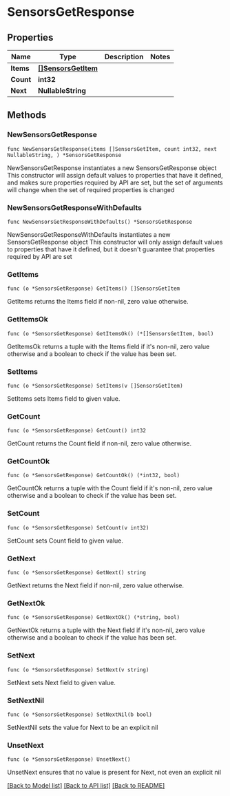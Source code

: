 # SensorsGetResponse

## Properties

Name | Type | Description | Notes
------------ | ------------- | ------------- | -------------
**Items** | [**[]SensorsGetItem**](SensorsGetItem.md) |  | 
**Count** | **int32** |  | 
**Next** | **NullableString** |  | 

## Methods

### NewSensorsGetResponse

`func NewSensorsGetResponse(items []SensorsGetItem, count int32, next NullableString, ) *SensorsGetResponse`

NewSensorsGetResponse instantiates a new SensorsGetResponse object
This constructor will assign default values to properties that have it defined,
and makes sure properties required by API are set, but the set of arguments
will change when the set of required properties is changed

### NewSensorsGetResponseWithDefaults

`func NewSensorsGetResponseWithDefaults() *SensorsGetResponse`

NewSensorsGetResponseWithDefaults instantiates a new SensorsGetResponse object
This constructor will only assign default values to properties that have it defined,
but it doesn't guarantee that properties required by API are set

### GetItems

`func (o *SensorsGetResponse) GetItems() []SensorsGetItem`

GetItems returns the Items field if non-nil, zero value otherwise.

### GetItemsOk

`func (o *SensorsGetResponse) GetItemsOk() (*[]SensorsGetItem, bool)`

GetItemsOk returns a tuple with the Items field if it's non-nil, zero value otherwise
and a boolean to check if the value has been set.

### SetItems

`func (o *SensorsGetResponse) SetItems(v []SensorsGetItem)`

SetItems sets Items field to given value.


### GetCount

`func (o *SensorsGetResponse) GetCount() int32`

GetCount returns the Count field if non-nil, zero value otherwise.

### GetCountOk

`func (o *SensorsGetResponse) GetCountOk() (*int32, bool)`

GetCountOk returns a tuple with the Count field if it's non-nil, zero value otherwise
and a boolean to check if the value has been set.

### SetCount

`func (o *SensorsGetResponse) SetCount(v int32)`

SetCount sets Count field to given value.


### GetNext

`func (o *SensorsGetResponse) GetNext() string`

GetNext returns the Next field if non-nil, zero value otherwise.

### GetNextOk

`func (o *SensorsGetResponse) GetNextOk() (*string, bool)`

GetNextOk returns a tuple with the Next field if it's non-nil, zero value otherwise
and a boolean to check if the value has been set.

### SetNext

`func (o *SensorsGetResponse) SetNext(v string)`

SetNext sets Next field to given value.


### SetNextNil

`func (o *SensorsGetResponse) SetNextNil(b bool)`

 SetNextNil sets the value for Next to be an explicit nil

### UnsetNext
`func (o *SensorsGetResponse) UnsetNext()`

UnsetNext ensures that no value is present for Next, not even an explicit nil

[[Back to Model list]](../README.md#documentation-for-models) [[Back to API list]](../README.md#documentation-for-api-endpoints) [[Back to README]](../README.md)


